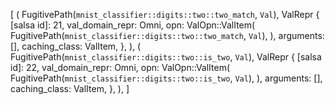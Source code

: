 [
    (
        FugitivePath(`mnist_classifier::digits::two::two_match`, `Val`),
        ValRepr {
            [salsa id]: 21,
            val_domain_repr: Omni,
            opn: ValOpn::ValItem(
                FugitivePath(`mnist_classifier::digits::two::two_match`, `Val`),
            ),
            arguments: [],
            caching_class: ValItem,
        },
    ),
    (
        FugitivePath(`mnist_classifier::digits::two::is_two`, `Val`),
        ValRepr {
            [salsa id]: 22,
            val_domain_repr: Omni,
            opn: ValOpn::ValItem(
                FugitivePath(`mnist_classifier::digits::two::is_two`, `Val`),
            ),
            arguments: [],
            caching_class: ValItem,
        },
    ),
]